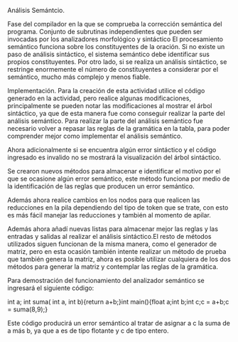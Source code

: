Análisis Semántcio.

Fase del compilador en la que se comprueba la corrección semántica del programa. Conjunto de subrutinas independientes que pueden ser invocadas por los analizadores 
morfológico y sintáctico  El procesamiento semántico funciona sobre los constituyentes de la oración. Si no existe un paso de análisis sintáctico, el sistema semántico 
debe identificar sus propios constituyentes. Por otro lado, si se realiza un análisis sintáctico, se restringe enormemente el número de constituyentes a considerar por 
el semántico, mucho más complejo y menos fiable. 

Implementación.
Para la creación de esta actividad utilice el código generado en la actividad, pero realice algunas modificaciones, principalmente se pueden notar las modificaciones al 
mostrar el árbol sintáctico, ya que de esta manera fue como conseguir realizar la parte del análisis semántico. Para realizar la parte del análisis semántico fue necesario 
volver a repasar las reglas de la gramática en la tabla, para poder comprender mejor como implementar el análisis semántico.

Ahora adicionalmente si se encuentra algún error sintáctico y el código ingresado es invalido no se mostrará la visualización del árbol sintáctico.

Se crearon nuevos métodos para almacenar e identificar el motivo por el que se ocasione algún error semántico, este método funciona por medio de la identificación de 
las reglas que producen un error semántico.

Además ahora realice cambios en los nodos para que realicen las reducciones en la pila dependiendo del tipo de token que se trate, con esto es más fácil manejar las 
reducciones y también al momento de apilar.

Además ahora añadí nuevas listas para almacenar mejor las reglas y las entradas y salidas al realizar el análisis sintáctico.El resto de métodos utilizados siguen funcionan 
de la misma manera, como el generador de matriz, pero en esta ocasión también intente realizar un método de prueba que también genera la matriz, ahora es posible utilizar 
cualquiera de los dos métodos para generar la matriz y contemplar las reglas de la gramática.

Para demostración del funcionamiento del analizador semántico se ingresará el siguiente código:

int a; int suma( int a, int b){return a+b;}int main(){float a;int b;int c;c = a+b;c = suma(8,9);}

Este código producirá un error semántico al tratar de asignar a c la suma de a más b, ya que a es de tipo flotante y c de tipo entero.
